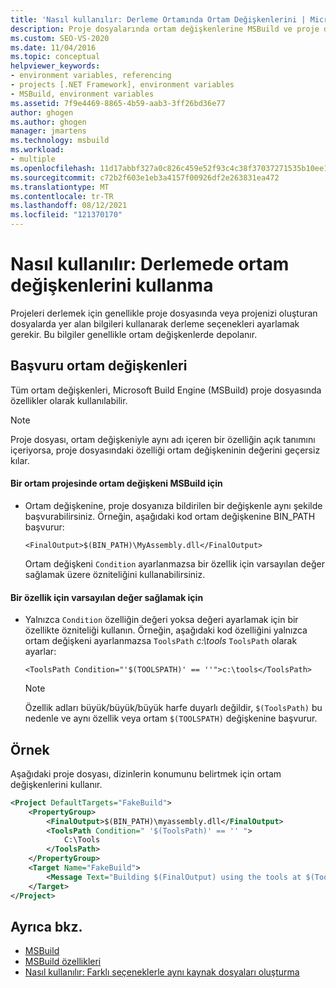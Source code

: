 ```yaml
---
title: 'Nasıl kullanılır: Derleme Ortamında Ortam Değişkenlerini | Microsoft Docs'
description: Proje dosyalarında ortam değişkenlerine MSBuild ve proje dosyasını değiştirmeden derleme seçeneklerini ayarlamak için ortam değişkenlerini kullanmayı öğrenin.
ms.custom: SEO-VS-2020
ms.date: 11/04/2016
ms.topic: conceptual
helpviewer_keywords:
- environment variables, referencing
- projects [.NET Framework], environment variables
- MSBuild, environment variables
ms.assetid: 7f9e4469-8865-4b59-aab3-3ff26bd36e77
author: ghogen
ms.author: ghogen
manager: jmartens
ms.technology: msbuild
ms.workload:
- multiple
ms.openlocfilehash: 11d17abbf327a0c826c459e52f93c4c38f37037271535b10ee1d890e541ee372
ms.sourcegitcommit: c72b2f603e1eb3a4157f00926df2e263831ea472
ms.translationtype: MT
ms.contentlocale: tr-TR
ms.lasthandoff: 08/12/2021
ms.locfileid: "121370170"
---
```

# <a name="how-to-use-environment-variables-in-a-build"></a>Nasıl kullanılır: Derlemede ortam değişkenlerini kullanma

Projeleri derlemek için genellikle proje dosyasında veya projenizi oluşturan dosyalarda yer alan bilgileri kullanarak derleme seçenekleri ayarlamak gerekir. Bu bilgiler genellikle ortam değişkenlerde depolanır.

## <a name="reference-environment-variables"></a>Başvuru ortam değişkenleri

 Tüm ortam değişkenleri, Microsoft Build Engine (MSBuild) proje dosyasında özellikler olarak kullanılabilir.

> [!NOTE]
> Proje dosyası, ortam değişkeniyle aynı adı içeren bir özelliğin açık tanımını içeriyorsa, proje dosyasındaki özelliği ortam değişkeninin değerini geçersiz kılar.

#### <a name="to-use-an-environment-variable-in-an-msbuild-project"></a>Bir ortam projesinde ortam değişkeni MSBuild için

- Ortam değişkenine, proje dosyanıza bildirilen bir değişkenle aynı şekilde başvurabilirsiniz. Örneğin, aşağıdaki kod ortam değişkenine BIN_PATH başvurur:

   `<FinalOutput>$(BIN_PATH)\MyAssembly.dll</FinalOutput>`

  Ortam değişkeni `Condition` ayarlanmazsa bir özellik için varsayılan değer sağlamak üzere özniteliğini kullanabilirsiniz.

#### <a name="to-provide-a-default-value-for-a-property"></a>Bir özellik için varsayılan değer sağlamak için

- Yalnızca `Condition` özelliğin değeri yoksa değeri ayarlamak için bir özellikte özniteliği kullanın. Örneğin, aşağıdaki kod özelliğini yalnızca ortam değişkeni ayarlanmazsa `ToolsPath` *c:\tools* `ToolsPath` olarak ayarlar:

     `<ToolsPath Condition="'$(TOOLSPATH)' == ''">c:\tools</ToolsPath>`

    > [!NOTE]
    > Özellik adları büyük/büyük/büyük harfe duyarlı değildir, `$(ToolsPath)` bu nedenle ve aynı özellik veya ortam `$(TOOLSPATH)` değişkenine başvurur.

## <a name="example"></a>Örnek

 Aşağıdaki proje dosyası, dizinlerin konumunu belirtmek için ortam değişkenlerini kullanır.

```xml
<Project DefaultTargets="FakeBuild">
    <PropertyGroup>
        <FinalOutput>$(BIN_PATH)\myassembly.dll</FinalOutput>
        <ToolsPath Condition=" '$(ToolsPath)' == '' ">
            C:\Tools
        </ToolsPath>
    </PropertyGroup>
    <Target Name="FakeBuild">
        <Message Text="Building $(FinalOutput) using the tools at $(ToolsPath)..."/>
    </Target>
</Project>
```

## <a name="see-also"></a>Ayrıca bkz.

- [MSBuild](../msbuild/msbuild.md)
- [MSBuild özellikleri](../msbuild/msbuild-properties.md)
- [Nasıl kullanılır: Farklı seçeneklerle aynı kaynak dosyaları oluşturma](../msbuild/how-to-build-the-same-source-files-with-different-options.md)

